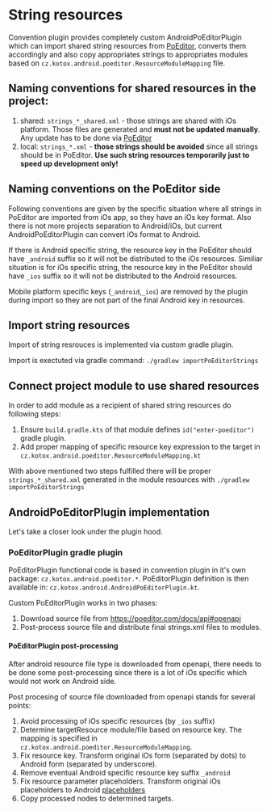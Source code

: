 # String resources

Convention plugin provides completely custom AndroidPoEditorPlugin which can import shared string
resources
from [PoEditor](https://poeditor.com/), converts them accordingly and also copy appropriates strings
to appropriates modules based on `cz.kotox.android.poeditor.ResourceModuleMapping` file.

## Naming conventions for shared resources in the project:

1) shared: `strings_*_shared.xml` - those strings are shared with iOs platform. Those files are
   generated and **must not be updated manually**. Any update has to be done
   via [PoEditor](https://poeditor.com/projects/)
2) local: `strings_*.xml` - **those strings should be avoided** since all strings should be in
   PoEditor.
   **Use such string resources temporarily just to speed up development only!**

## Naming conventions on the PoEditor side

Following conventions are given by the specific situation where all strings in PoEditor are imported
from iOs app, so they have an iOs key format. Also there is not more projects separation to
Android/iOs, but current AndroidPoEditorPlugin can convert iOs format to Android.

If there is Android specific string, the resource key in the PoEditor should have `_android` suffix
so it will not
be distributed to the iOs resources.
Similiar situation is for iOs specific string, the resource key in the PoEditor should have `_ios`
suffix so it will
not be distributed to the Android resources.

Mobile platform specific keys (`_android`,`_ios`) are removed by the plugin during import so they
are not part of the final Android key in resources.

## Import string resources

Import of string resrouces is implemented via custom gradle plugin.

Import is exectuted via gradle command: `./gradlew importPoEditorStrings`

## Connect project module to use shared resources

In order to add module as a recipient of shared string resources do following steps:

1) Ensure `build.gradle.kts` of that module defines `id("enter-poeditor")` gradle plugin.
2) Add proper mapping of specific resource key expression to the target
   in `cz.kotox.android.poeditor.ResourceModuleMapping.kt`

With above mentioned two steps fulfilled there will be proper `strings_*_shared.xml` generated in
the module resources with `./gradlew importPoEditorStrings`

## AndroidPoEditorPlugin implementation

Let's take a closer look under the plugin hood.

### PoEditorPlugin gradle plugin

PoEditorPlugin functional code is based in convention plugin in it's own
package: `cz.kotox.android.poeditor.*`.
PoEditorPlugin definition is then available in: `cz.kotox.android.AndroidPoEditorPlugin.kt`.

Custom PoEditorPlugin works in two phases:

1) Download source file from https://poeditor.com/docs/api#openapi
2) Post-process source file and distribute final strings.xml files to modules.

#### PoEditorPlugin post-processing

After android resource file type is downloaded from openapi, there needs to be done some
post-processing since there is a lot of iOs specific which would not work on Android side.

Post procesing of source file downloaded from openapi stands for several points:

1) Avoid processing of iOs specific resources (by `_ios` suffix)
2) Determine targetResource module/file based on resource key. The mapping is specified
   in `cz.kotox.android.poeditor.ResourceModuleMapping`.
3) Fix resource key. Transform original iOs form (separated by dots) to Android form (separated by
   underscore).
4) Remove eventual Android specific resource key suffix `_android`
5) Fix resource parameter placeholders. Transform original iOs placeholders to
   Android [placeholders](https://poeditor.com/kb/placeholder-validation)
6) Copy processed nodes to determined targets.

